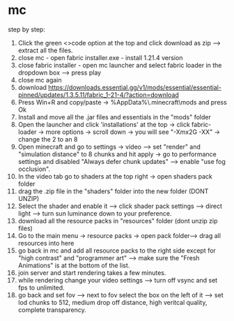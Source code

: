 # mc
step by step:
1. Click the green <>code option at the top and click download as zip --> extract all the files.
2. close mc - open fabric installer.exe - install 1.21.4 version
3. close fabric installer - open mc launcher and select fabric loader in the dropdown box --> press play
4. close mc again
5. download https://downloads.essential.gg/v1/mods/essential/essential-pinned/updates/1.3.5.11/fabric_1-21-4/?action=download 
6. Press Win+R and copy/paste -> %AppData%\\.minecraft\mods and press Ok
7. Install and move all the .jar files and essentials in the "mods" folder
8. Open the launcher and click 'installations' at the top -> click fabric-loader -> more options -> scroll down -> you will see "-Xmx2G -XX" -> change the 2 to an 8
9. Open minecraft and go to settings -> video --> set "render" and "simulation distance" to 8 chunks and hit apply -> go to performance settings and disabled "Always defer chunk updates" --> enable "use fog occlusion".
10. In the video tab go to shaders at the top right -> open shaders pack folder
11. drag the .zip file in the "shaders" folder into the new folder (DONT UNZIP)
12. Select the shader and enable it --> click shader pack settings --> direct light --> turn sun luminance down to your preference.
13. download all the resource packs in "resources" folder (dont unzip zip files)
14. Go to the main menu -> resource packs -> open pack folder--> drag all resources into here
15. go back in mc and add all resource packs to the right side except for "high contrast" and "programmer art" --> make sure the "Fresh Animations" is at the bottom of the list.
16. join server and start rendering takes a few minutes.
17. while rendering change your video settings --> turn off vsync and set fps to unlimited.
18. go back and set fov --> next to fov select the box on the left of it --> set lod chunks to 512, medium drop off distance, high veritcal quality, complete transparency.
